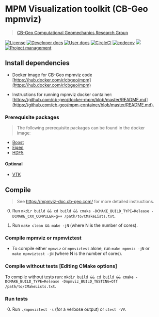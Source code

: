 # MPM Visualization toolkit (CB-Geo mpmviz)
> [CB-Geo Computational Geomechanics Research Group](https://www.cb-geo.com)

[![License](https://img.shields.io/badge/license-MIT-blue.svg)](https://raw.githubusercontent.com/cb-geo/mpmviz/develop/license.md)
[![Developer docs](https://img.shields.io/badge/developer-docs-blue.svg)](http://cb-geo.github.io/mpmviz)
[![User docs](https://img.shields.io/badge/user-docs-blue.svg)](https://mpmviz.cb-geo.com/)
[![CircleCI](https://circleci.com/gh/cb-geo/mpmviz.svg?style=svg)](https://circleci.com/gh/cb-geo/mpmviz)
[![codecov](https://codecov.io/gh/cb-geo/mpmviz/branch/develop/graph/badge.svg)](https://codecov.io/gh/cb-geo/mpmviz)
[![](https://img.shields.io/github/issues-raw/cb-geo/mpmviz.svg)](https://github.com/cb-geo/mpmviz/issues)
[![Project management](https://img.shields.io/badge/projects-view-ff69b4.svg)](https://github.com/cb-geo/mpmviz/projects/)


## Install dependencies

* Docker image for CB-Geo mpmviz code [https://hub.docker.com/r/cbgeo/mpm](https://hub.docker.com/r/cbgeo/mpm)

* Instructions for running mpmviz docker container: [https://github.com/cb-geo/docker-mpm/blob/master/README.md](https://github.com/cb-geo/mpm-container/blob/master/README.md).

### Prerequisite packages
> The following prerequisite packages can be found in the docker image:

* [Boost](http://www.boost.org/)
* [Eigen](http://eigen.tuxfamily.org/)
* [HDF5](https://support.hdfgroup.org/HDF5/)

#### Optional
* [VTK](https://www.vtk.org/)

## Compile
> See https://mpmviz-doc.cb-geo.com/ for more detailed instructions. 

0. Run `mkdir build && cd build && cmake -DCMAKE_BUILD_TYPE=Release -DCMAKE_CXX_COMPILER=g++ /path/to/CMakeLists.txt`.

1. Run `make clean && make -jN` (where N is the number of cores).

### Compile mpmviz or mpmviztest

* To compile either `mpmviz` or `mpmviztest` alone, run `make mpmviz -jN` or `make mpmviztest -jN` (where N is the number of cores).

### Compile without tests [Editing CMake options]

To compile without tests run: `mkdir build && cd build && cmake -DCMAKE_BUILD_TYPE=Release -Dmpmviz_BUILD_TESTING=Off /path/to/CMakeLists.txt`.

### Run tests

0. Run `./mpmviztest -s` (for a verbose output) or `ctest -VV`.
